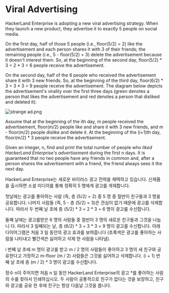 # Viral Advertising

HackerLand Enterprise is adopting a new viral advertising strategy. When they launch a new product, they advertise it to exactly 5 people on social media. 

On the first day, half of those 5 people (i.e., floor(5/2) = 2) like the advertisement and each person shares it with 3 of their friends; the remaining people (i.e., 5 - floor(5/2) = 3) delete the advertisement because it doesn't interest them. So, at the beginning of the second day, floor(5/2) * 3 = 2 * 3 = 6 people receive the advertisement. 

On the second day, half of the 6 people who received the advertisement share it with 3 new friends. So, at the beginning of the third day, floor(6/2) * 3 = 3 * 3 = 9 people receive the advertisement. The diagram below depicts the advertisement's virality over the first three days (green denotes a person that likes the advertisement and red denotes a person that disliked and deleted it):

![strange ad.png](https://s3.amazonaws.com/hr-challenge-images/26216/1475677928-3788004924-strangead.png)

Assume that at the beginning of the ith day, m people received the advertisement, floor(m/2) people like and share it with 3 new friends, and m - floor(m/2) people dislike and delete it. At the beginning of the (i+1)th day, floor(m/2) * 3 people receive the advertisement.

Given an integer, n, find and print the total number of people who *liked HackerLand Enterprise's advertisement* during the first n days. It is guaranteed that no two people have any friends in common and, after a person shares the advertisement with a friend, the friend always sees it the next day.


HackerLand Enterprise는 새로운 바이러스 광고 전략을 채택하고 있습니다. 신제품을 출시하면 소셜 미디어를 통해 정확히 5 명에게 광고를 게재합니다.

첫날에는 광고를 좋아하는 사람 (즉, 층 (5/2) = 2) 중 5 명 중 절반이 친구들과 3 명을 공유합니다. 나머지 사람들 (즉, 5 - 층 (5/2) = 3)은 관심이 없기 때문에 광고를 삭제합니다. 따라서 두 번째 날 초에 층 (5/2) * 3 = 2 * 3 = 6 명이 광고를 수신합니다.

둘째 날에는 광고를받은 6 명의 사람들 중 절반이 3 명의 새로운 친구들과 그것을 나눕니 다. 따라서 3 일째되는 날, 층 (6/2) * 3 = 3 * 3 = 9 명이 광고를 수신합니다. 아래 다이어그램은 처음 3 일 동안의 광고 효과를 보여줍니다 (초록색은 광고를 좋아하는 사람을 나타내고 빨간색은 싫어하고 삭제 한 사람을 나타냄).

i 번째 날 초에 m 명이 광고를 받고 m / 2 명의 사람들이 좋아하고 3 명의 새 친구와 공유한다고 가정하고 m-floor (m / 2) 사람들은 그것을 싫어하고 삭제합니다. (i + 1) 번째 날 초에 층 (m / 2) * 3 명이 광고를 수신합니다.

정수 n이 주어지면 처음 n 일 동안 HackerLand Enterprise의 광고 *를 좋아하는 사람의 수를 찾아서 인쇄하십시오. 두 사람이 공통적으로 친구가 없다는 것을 보장하고, 친구와 광고를 공유 한 후에 친구는 항상 다음날 그것을 봅니다.